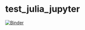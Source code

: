 # test_julia_jupyter


[![Binder](https://mybinder.org/badge_logo.svg)](https://mybinder.org/v2/gh/tim-au/test_julia_jupyter/HEAD?labpath=test3.ipynb)
